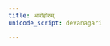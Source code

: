 ```yaml
---
title: आरोहोरुम्
unicode_script: devanagari

---
```


<div class="js_include" url="/vedAH/yajuH/taittirIyam/ekAgnikANDam/vivAhaH/Arohorum/"  newLevelForH1="2" includeTitle="true"> </div>  
